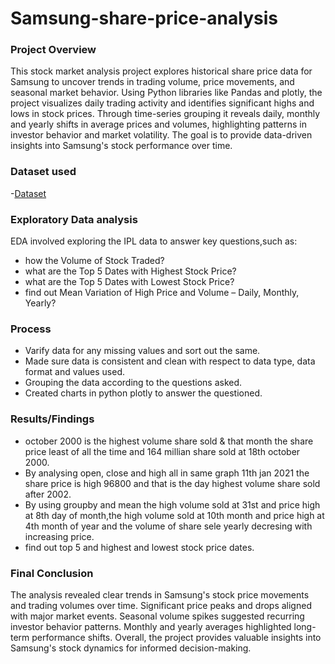 # Samsung-share-price-analysis

### Project Overview

This stock market analysis project explores historical share price data for Samsung to uncover trends in trading volume, price movements, and seasonal market behavior. Using Python libraries like Pandas and
plotly, the project visualizes daily trading activity and identifies significant highs and lows in stock prices. Through time-series grouping it reveals daily, monthly and yearly shifts
in average prices and volumes, highlighting patterns in investor behavior and market volatility. The goal is to provide data-driven insights into Samsung's stock performance over time.

### Dataset used 

-<a href="https://www.kaggle.com/datasets/mayankanand2701/samsung-stock-price-dataset">Dataset</a>

### Exploratory Data analysis
EDA involved exploring the IPL data to answer key questions,such as:

- how the Volume of Stock Traded?
- what are the Top 5 Dates with Highest Stock Price?
- what are the Top 5 Dates with Lowest Stock Price?
- find out Mean Variation of High Price and Volume – Daily, Monthly, Yearly?

### Process

- Varify data for any missing values and sort out the same.
- Made sure data is consistent and clean with respect to data type, data format and values used.
- Grouping the data according to the questions asked.
- Created charts in python plotly to answer the questioned.

### Results/Findings

- october 2000 is the highest volume share sold & that month the share price least of all the time and 164 millian
  share sold at 18th october 2000.
- By analysing open, close and high all in same graph 11th jan 2021 the share price is high 96800 and that is the
  day highest volume share sold after 2002.
- By using groupby and mean the high volume sold at 31st and price high at 8th day of month,the high volume sold at
  10th month and price high at 4th month of year and the volume of share sele yearly decresing with increasing price.
- find out top 5 and highest and lowest stock price dates.

### Final Conclusion

The analysis revealed clear trends in Samsung's stock price movements and trading volumes over time. Significant price
peaks and drops aligned with major market events. Seasonal volume spikes suggested recurring investor behavior 
patterns. Monthly and yearly averages highlighted long-term performance shifts. Overall, the project provides 
valuable insights into Samsung's stock dynamics for informed decision-making.
